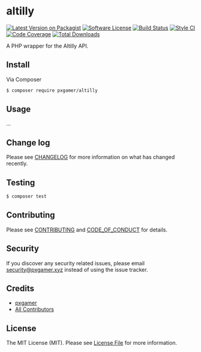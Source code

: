 # altilly

[![Latest Version on Packagist][ico-version]][link-packagist]
[![Software License][ico-license]](LICENSE.md)
[![Build Status][ico-travis]][link-travis]
[![Style CI][ico-styleci]][link-styleci]
[![Code Coverage][ico-code-quality]][link-code-quality]
[![Total Downloads][ico-downloads]][link-downloads]

A PHP wrapper for the Altilly API.

## Install

Via Composer

```bash
$ composer require pxgamer/altilly
```

## Usage

...

## Change log

Please see [CHANGELOG](CHANGELOG.md) for more information on what has changed recently.

## Testing

```bash
$ composer test
```

## Contributing

Please see [CONTRIBUTING](.github/CONTRIBUTING.md) and [CODE_OF_CONDUCT](.github/CODE_OF_CONDUCT.md) for details.

## Security

If you discover any security related issues, please email security@pxgamer.xyz instead of using the issue tracker.

## Credits

- [pxgamer][link-author]
- [All Contributors][link-contributors]

## License

The MIT License (MIT). Please see [License File](LICENSE.md) for more information.

[ico-version]: https://img.shields.io/packagist/v/pxgamer/altilly.svg?style=flat-square
[ico-license]: https://img.shields.io/badge/license-MIT-brightgreen.svg?style=flat-square
[ico-travis]: https://img.shields.io/travis/pxgamer/altilly-php/master.svg?style=flat-square
[ico-styleci]: https://styleci.io/repos/179114431/shield
[ico-code-quality]: https://img.shields.io/codecov/c/github/pxgamer/altilly-php.svg?style=flat-square
[ico-downloads]: https://img.shields.io/packagist/dt/pxgamer/altilly.svg?style=flat-square

[link-packagist]: https://packagist.org/packages/pxgamer/altilly
[link-travis]: https://travis-ci.com/pxgamer/altilly-php
[link-styleci]: https://styleci.io/repos/179114431
[link-code-quality]: https://codecov.io/gh/pxgamer/altilly-php
[link-downloads]: https://packagist.org/packages/pxgamer/altilly
[link-author]: https://github.com/pxgamer
[link-contributors]: ../../contributors
